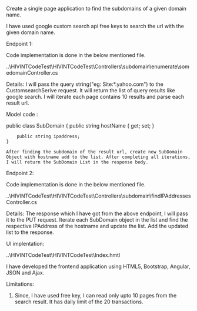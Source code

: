 Create a single page application to find the subdomains of a given domain name.

I have used google custom search api free keys to search the url with the given domain name. 

Endpoint 1:

Code implementation is done in the below mentioned file. 

..\HIVINTCodeTest\HIVINTCodeTest\Controllers\subdomain\enumerate\somedomainController.cs

Details: I will pass the query string("eg: Site:*.yahoo.com") to the CustomsearchSerive request. It will return the list of query results like google search. I will iterate each page contains 10 results and parse each result url. 

Model code : 

public class SubDomain
    {
        public string hostName { get; set; }

        public string ipaddress;
    }
    
    After finding the subdomain of the result url, create new SubDomain Object with hostname add to the list. After completing all iterations, I will return the SubDomain List in the response body.


Endpoint 2:

Code implementation is done in the below mentioned file.


..\HIVINTCodeTest\HIVINTCodeTest\Controllers\subdomain\findIPAddressesController.cs

Details: The response which I have got from the above endpoint, I will pass it to the PUT request. Iterate each SubDomain object in the list and find the respective IPAddress of the hostname and update the list. Add the updated list to the response.

UI implentation:

..\HIVINTCodeTest\HIVINTCodeTest\Index.hmtl 

I have developed the frontend application using HTML5, Bootstrap, Angular, JSON and Ajax.

Limitations:

1) Since, I have used free key, I can read only upto 10 pages from the search result. It has daily limit of the 20 transactions.
